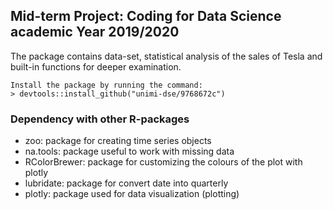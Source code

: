 Mid-term Project: Coding for Data Science academic Year 2019/2020
-----------------------------------------------------------------

The package contains data-set, statistical analysis of the sales of
Tesla and built-in functions for deeper examination.

    Install the package by running the command:
    > devtools::install_github("unimi-dse/9768672c")

### Dependency with other R-packages

-   zoo: package for creating time series objects
-   na.tools: package useful to work with missing data
-   RColorBrewer: package for customizing the colours of the plot with
    plotly
-   lubridate: package for convert date into quarterly
-   plotly: package used for data visualization (plotting)
